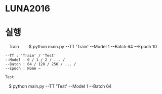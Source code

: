 # LUNA2016

# 실행

    Train
    
    $ python main.py --TT 'Train' --Model 1 --Batch 64 --Epoch 10
    
    --TT : 'Train' / 'Test'
    --Model : 0 / 1 / 2 / ... /
    --Batch : 64 / 128 / 256 / ... /
    --Epoch : None ~ 
    
    Test
    
    $ python main.py --TT 'Test' --Model 1 --Batch 64    
    
